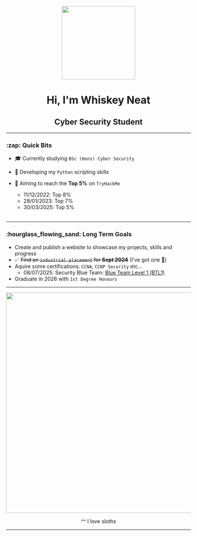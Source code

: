 <div align="center">
  <img src="https://media.giphy.com/media/H8FP5CniGPbB4zFnRR/giphy.gif" width="200"/>
</div>

  <!-- SLOTH GIF
  <img src="https://media.giphy.com/media/MXB7R8wBLfHz2/giphy.gif" width="200"/> 
  -->

<!-- DOG TYPING GIF
  <img src="https://media.giphy.com/media/eYilisUwipOEM/giphy.gif" width="200"/> 
  -->


<h1 align="center"> Hi, I'm Whiskey Neat </h1>

<h2 align="center"> Cyber Security Student </h2>

---

<h3> :zap: Quick Bits </h3>

- :mortar_board: Currently studying `BSc (Hons) Cyber Security`
- :seedling: Developing my `Python` scripting skills
- :rocket: Aiming to reach the **Top 5%** on `TryHackMe` 
  - 11/12/2022: Top 8%
  - 28/01/2023: Top 7%
  - 30/03/2025: Top 5%
 
  <br>

---

<h3> :hourglass_flowing_sand: Long Term Goals </h3>

- Create and publish a website to showcase my projects, skills and progress
- ✅ ~~Find an `industrial placement` for **Sept 2024**~~    (I've got one 🎉)
- Aquire some certifications: `CCNA`, `CCNP Security` etc...
  - 08/07/2025: Security Blue Team: [Blue Team Level 1 (BTL1)](https://www.credly.com/badges/edecf2fb-9108-47d5-8de9-456f035d8a33/public_url)
- Graduate in 2026 with `1st Degree Honours`

---

<div align="center">
  <img src="https://media.giphy.com/media/HcFxAcCRKW8ow/giphy.gif" width="600"/>
</div>

<p align="center">^^ I love sloths</p>

---

<!--
**whiskey-neat/whiskey-neat** is a ✨ _special_ ✨ repository because its `README.md` (this file) appears on your GitHub profile.
